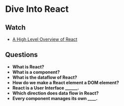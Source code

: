 # Dive Into React

## Watch

* [A High Level Overview of React](https://www.youtube.com/watch?v=FRjlF74_EZk)

## Questions

* **What is React?**
* **What is a component?**
* **What is the dataflow of React?**
* **How do we make a React element a DOM element?**
* **React is a User Interface ______.**
* **Which direction does data flow in React?**
* **Every component manages its own ____.**
